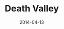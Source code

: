 ---
category: adventures
title: Death Valley
date: 2014-04-13
pics:
 - IMG_0471.JPG
 - IMG_0051.JPG
 - IMG_0416.JPG
 - IMG_0453.JPG
---